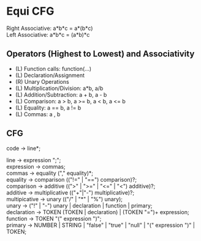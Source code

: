 # Equi CFG

Right Associative: a\*b\*c = a\*(b\*c)  
Left Associative: a\*b\*c = (a\*b)\*c  

## Operators (Highest to Lowest) and Associativity
 * (L) Function calls: function(...)
 * (L) Declaration/Assignment
 * (R) Unary Operations
 * (L) Multiplication/Division: a\*b, a/b
 * (L) Addition/Subtraction: a + b, a - b
 * (L) Comparison: a > b, a >= b, a < b, a <= b
 * (L) Equality: a == b, a != b
 * (L) Commas: a , b

## CFG
code -> line\*;
  
line -> expression ";";   
expression -> commas;  
commas -> equality ("," equality)\*;  
equality -> comparison (("!=" | "==") comparison)?;  
comparison -> additive ((">" | ">=" | "<=" | "<") additive)?;  
additive -> multiplicative (("+"|"-") multiplicative)?;  
multipicative -> unary (("/" | "\*" | "%") unary);  
unary -> ("!" | "-") unary | declaration | function | primary;  
declaration -> TOKEN (TOKEN | declaration) | (TOKEN "=")+ expression;  
function -> TOKEN "(" expression ")";  
primary -> NUMBER | STRING | "false" | "true" | "null" | "(" expression ")" | TOKEN;  

